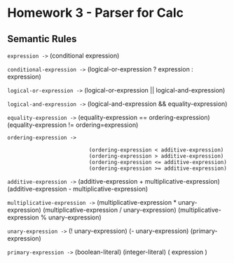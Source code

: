 # Homework 3 - Parser for Calc

## Semantic Rules

`expression ->` (conditional expression)

`conditional-expression ->`     (logical-or-expression ? expression : expression)

 `logical-or-expression ->`     (logical-or-expression || logical-and-expression)
 
 `logical-and-expression ->`    (logical-and-expression && equality-expression)

 `equality-expression ->`         (equality-expression == ordering-expression)
                                  (equality-expression != ordering=expression) 

 `ordering-expression ->`     
 
                              (ordering-expression < additive-expression)
                              (ordering-expression > additive-expression)
                              (ordering-expression <= additive-expression)
                              (ordering-expression >= additive-expression)
      
`additive-expression ->`      (additive-expression + multiplicative-expression)
                              (additive-expression - multiplicative-expression)
             
 `multiplicative-expression ->` (multiplicative-expression * unary-expression)
                                (multiplicative-expression / unary-expression)
                                (multiplicative-expression % unary-expression)
                             
`unary-expression ->`    (! unary-expression)
                         (- unary-expression)
                         (primary-expression)
                    
`primary-expression ->` (boolean-literal)
                        (integer-literal)
                        ( expression )
                   
                       

